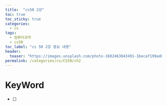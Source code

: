 ```yaml
---
title:  "cs50 2강"
toc: true
toc_sticky: true
categories:
  - cs
tags:
  - 컴퓨터과학
  - cs50
toc_label: "cs 50 2강 중요 내용"
header:
  teaser: "https://images.unsplash.com/photo-1602463843491-1becaf199ad8?q=80&w=2660&auto=format&fit=crop&ixlib=rb-4.0.3&ixid=M3wxMjA3fDB8MHxwaG90by1wYWdlfHx8fGVufDB8fHx8fA%3D%3D"
permalink: /categories/cs/CS50/ch2
---
```

# KeyWord
- [ ] 